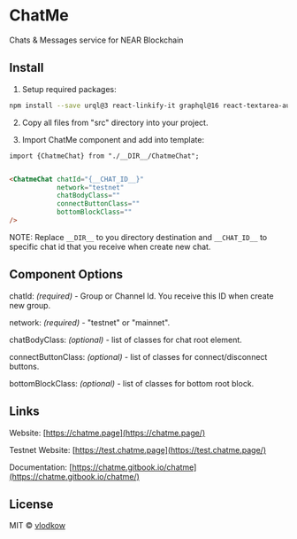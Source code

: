 # ChatMe

Chats & Messages service for NEAR Blockchain

## Install

1. Setup required packages:

```bash
npm install --save urql@3 react-linkify-it graphql@16 react-textarea-autosize@8 @near-wallet-selector/core @near-wallet-selector/ledger @near-wallet-selector/modal-ui @near-wallet-selector/near-wallet @near-wallet-selector/sender @near-wallet-selector/meteor-wallet 
```

2. Copy all files from "src" directory into your project.

3. Import ChatMe component and add into template:

```tsx
import {ChatmeChat} from "./__DIR__/ChatmeChat";
```

```html

<ChatmeChat chatId="{__CHAT_ID__}"
            network="testnet"
            chatBodyClass=""
            connectButtonClass=""
            bottomBlockClass=""
/>
```

NOTE: Replace ```__DIR__``` to you directory destination and ```__CHAT_ID__``` to specific chat id that you receive when create new chat.

## Component Options

chatId: *(required)* - Group or Channel Id. You receive this ID when create new group.

network: *(required)* - "testnet" or "mainnet".

chatBodyClass: *(optional)* - list of classes for chat root element.

connectButtonClass: *(optional)* - list of classes for connect/disconnect buttons.

bottomBlockClass: *(optional)* - list of classes for bottom root block.

## Links

Website: [https://chatme.page](https://chatme.page/)

Testnet Website: [https://test.chatme.page](https://test.chatme.page/)

Documentation: [https://chatme.gitbook.io/chatme](https://chatme.gitbook.io/chatme/)

## License

MIT © [vlodkow](https://github.com/vlodkow)
